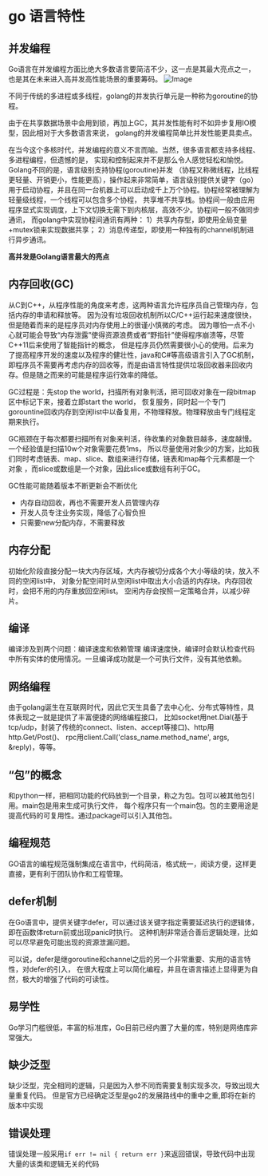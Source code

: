 # go 语言特性

## 并发编程
Go语言在并发编程方面比绝大多数语言要简洁不少，这一点是其最大亮点之一，也是其在未来进入高并发高性能场景的重要筹码。
![Image](https://user-gold-cdn.xitu.io/2019/3/28/169c2e7fb64e8d90?imageView2/0/w/1280/h/960/format/webp/ignore-error/1)

不同于传统的多进程或多线程，golang的并发执行单元是一种称为goroutine的协程。

由于在共享数据场景中会用到锁，再加上GC，其并发性能有时不如异步复用IO模型，因此相对于大多数语言来说，
golang的并发编程简单比并发性能更具卖点。

在当今这个多核时代，并发编程的意义不言而喻。当然，很多语言都支持多线程、多进程编程，但遗憾的是，
实现和控制起来并不是那么令人感觉轻松和愉悦。Golang不同的是，语言级别支持协程(goroutine)并发
（协程又称微线程，比线程更轻量、开销更小，性能更高），操作起来非常简单，语言级别提供关键字（go）
用于启动协程，并且在同一台机器上可以启动成千上万个协程。协程经常被理解为轻量级线程，一个线程可以包含多个协程，
共享堆不共享栈。协程间一般由应用程序显式实现调度，上下文切换无需下到内核层，高效不少。协程间一般不做同步通讯，
而golang中实现协程间通讯有两种：
1）共享内存型，即使用全局变量+mutex锁来实现数据共享；
2）消息传递型，即使用一种独有的channel机制进行异步通讯。

**高并发是Golang语言最大的亮点**


##  内存回收(GC)
从C到C++，从程序性能的角度来考虑，这两种语言允许程序员自己管理内存，包括内存的申请和释放等。
因为没有垃圾回收机制所以C/C++运行起来速度很快，但是随着而来的是程序员对内存使用上的很谨小慎微的考虑。
因为哪怕一点不小心就可能会导致“内存泄露”使得资源浪费或者“野指针”使得程序崩溃等，尽管C++11后来使用了智能指针的概念，
但是程序员仍然需要很小心的使用。后来为了提高程序开发的速度以及程序的健壮性，java和C#等高级语言引入了GC机制，
即程序员不需要再考虑内存的回收等，而是由语言特性提供垃圾回收器来回收内存。但是随之而来的可能是程序运行效率的降低。

GC过程是：先stop the world，扫描所有对象判活，把可回收对象在一段bitmap区中标记下来，接着立即start the world，
恢复服务，同时起一个专门gorountine回收内存到空闲list中以备复用，不物理释放。物理释放由专门线程定期来执行。

GC瓶颈在于每次都要扫描所有对象来判活，待收集的对象数目越多，速度越慢。一个经验值是扫描10w个对象需要花费1ms，
所以尽量使用对象少的方案，比如我们同时考虑链表、map、slice、数组来进行存储，链表和map每个元素都是一个对象
，而slice或数组是一个对象，因此slice或数组有利于GC。

GC性能可能随着版本不断更新会不断优化

- 内存自动回收，再也不需要开发人员管理内存
- 开发人员专注业务实现，降低了心智负担
- 只需要new分配内存，不需要释放

## 内存分配
初始化阶段直接分配一块大内存区域，大内存被切分成各个大小等级的块，放入不同的空闲list中，
对象分配空间时从空闲list中取出大小合适的内存块。内存回收时，会把不用的内存重放回空闲list。
空闲内存会按照一定策略合并，以减少碎片。

## 编译
编译涉及到两个问题：编译速度和依赖管理
编译速度快，编译时会默认检查代码中所有实体的使用情况。一旦编译成功就是一个可执行文件，没有其他依赖。

## 网络编程
由于golang诞生在互联网时代，因此它天生具备了去中心化、分布式等特性，具体表现之一就是提供了丰富便捷的网络编程接口，
比如socket用net.Dial(基于tcp/udp，封装了传统的connect、listen、accept等接口)、http用http.Get/Post()、
rpc用client.Call('class_name.method_name', args, &reply)，等等。

## “包”的概念
和python一样，把相同功能的代码放到一个目录，称之为包。包可以被其他包引用。main包是用来生成可执行文件，
每个程序只有一个main包。包的主要用途是提高代码的可复用性。通过package可以引入其他包。

## 编程规范
GO语言的编程规范强制集成在语言中，代码简洁，格式统一，阅读方便，这样更直接，更有利于团队协作和工程管理。
   
## defer机制
在Go语言中，提供关键字defer，可以通过该关键字指定需要延迟执行的逻辑体，即在函数体return前或出现panic时执行。
这种机制非常适合善后逻辑处理，比如可以尽早避免可能出现的资源泄漏问题。

可以说，defer是继goroutine和channel之后的另一个非常重要、实用的语言特性，对defer的引入，
在很大程度上可以简化编程，并且在语言描述上显得更为自然，极大的增强了代码的可读性。
   
## 易学性
Go学习门槛很低，丰富的标准库，Go目前已经内置了大量的库，特别是网络库非常强大。

## 缺少泛型
缺少泛型，完全相同的逻辑，只是因为入参不同而需要复制实现多次，导致出现大量重复代码。
但是官方已经确定泛型是go2的发展路线中的重中之重,即将在新的版本中实现

## 错误处理
错误处理一般采用`if err != nil { return err }`来返回错误，导致代码中出现大量的该类和逻辑无关的代码